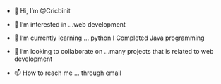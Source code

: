 - 👋 Hi, I’m @Cricbinit
- 👀 I’m interested in ...web development
- 🌱 I’m currently learning ... python
     I Completed Java programming

- 💞️ I’m looking to collaborate on ...many projects that is related to web development
- 📫 How to reach me ... through email

<!---
Cricbinit/Cricbinit is a ✨ special ✨ repository because its `README.md` (this file) appears on your GitHub profile.
You can click the Preview link to take a look at your changes.
--->
